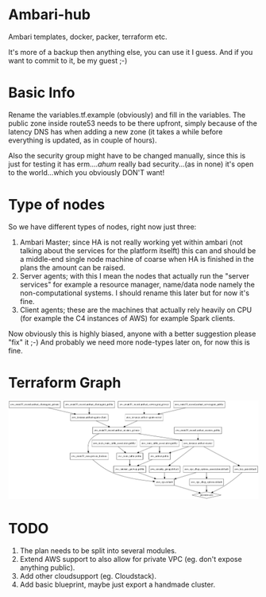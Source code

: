 # **Ambari-hub**
Ambari templates, docker, packer, terraform etc.

It's more of a backup then anything else, you can use it I guess. And if you want to commit to it, be my guest ;-)

# **Basic Info**

Rename the variables.tf.example (obviously) and fill in the variables.
The public zone inside route53 needs to be there upfront, simply because of the latency DNS has when adding a new zone (it takes a while before everything is updated, as in couple of hours).

Also the security group might have to be changed manually, since this is just for testing it has erm....*ahum* really bad security...(as in none) it's open to the world...which you obviously DON'T want!

# **Type of nodes**

So we have different types of nodes, right now just three:

 1. Ambari Master; since HA is not really working yet within ambari (not talking about the services for the platform itselft) this can and should be a middle-end single node machine of coarse when HA is finished in the plans the amount can be raised.
 2. Server agents; with this I mean the nodes that actually run the "server services" for example a resource manager, name/data node namely the non-computational systems. I should rename this later but for now it's fine.
 3. Client agents; these are the machines that actually rely heavily on CPU (for example the C4 instances of AWS) for example Spark clients.

Now obviously this is highly biased, anyone with a better suggestion please "fix" it ;-) And probably we need more node-types later on, for now this is fine.

# **Terraform Graph**

![Graph icon](graph.png)

# **TODO**

1. The plan needs to be split into several modules.
2. Extend AWS support to also allow for private VPC (eg. don't expose anything public).
3. Add other cloudsupport (eg. Cloudstack).
4. Add basic blueprint, maybe just export a handmade cluster.